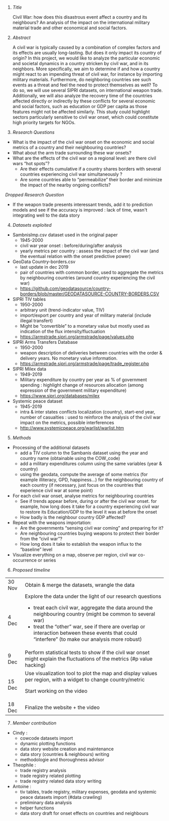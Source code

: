 1. *Title*

    Civil War: how does this disastrous event affect a country and its neighbours? An analysis of the impact on the international military material trade and other economical and social factors.

2. *Abstract*

    A civil war is typically caused by a combination of complex factors and its effects are usually long-lasting. But does it only impact its country of origin? In this project, we would like to analyze the particular economic and societal dynamics in a country stricken by civil war, and in its neighbors. More specifically, we aim to determine if and how a country might react to an impending threat of civil war, for instance by importing military materials. Furthermore, do neighboring countries see such events as a threat and feel the need to protect themselves as well? To do so, we will use several SIPRI datasets, on international weapon trade. Additionally, we will also analyze the recovery time of the countries affected directly or indirectly by these conflicts for several economic and social factors, such as education or GDP per capita as those features might not be affected similarly. This study could highlight sectors particularly sensitive to civil war onset, which could constitute high priority targets for NGOs.

3. *Research Questions*

*   What is the impact of the civil war onset on the economic and social metrics of a country and their neighbouring countries?
*   What about the arm trade surrounding these war onsets?
*   What are the effects of the civil war on a regional level: are there civil wars “hot spots”?
    * Are their effects cumulative if a country shares borders with several countries experiencing civil war simultaneously ?
    * Are some countries able to “permeabilize” their border and minimize the impact of the nearby ongoing conflicts?
    
*Dropped Research Question*
*   If the weapon trade presents interessant trends, add it to prediction models and see if the accuracy is improved : lack of time, wasn't integrating well to the data story
    
4. *Datasets exploited*

*   SambnisImp.csv dataset used in the original paper
    *   1945-2000
    *   civil war year onset : before/during/after analysis
    *   yearly metrics per country : assess the impact of the civil war (and the eventual relation with the onset predictive power)
*   GeoData Country-borders.csv
    *   last update in dec 2019
    *   pair of countries with common border, used to aggregate the metrics by neighbouring countries (around country experiencing the civil war)
    *   https://github.com/geodatasource/country-borders/blob/master/GEODATASOURCE-COUNTRY-BORDERS.CSV
*   SIPRI TIV tables
    *   1950-2000
    *   arbitrary unit (trend-indicator value, TIV)
    *   import/export per country and year of military material (include illegal transfert)
    *   Might be “convertible” to a monetary value but mostly used as indication of the flux intensity/fluctuation
    *   https://armstrade.sipri.org/armstrade/page/values.php
*   SIPRI Arms Transfers Database
    *   1950-2000
    *   weapon description of deliveries between countries with the order & delivery years. No monetary value information.
    *   https://armstrade.sipri.org/armstrade/page/trade_register.php
*   SIPRI Milex data
    *   1949-2019
    *   Military expenditure by country per year as % of government spending : highlight change of resources allocation (among expression of the government military expenditure)
    *   https://www.sipri.org/databases/milex
*   Systemic peace dataset
    *   1945-2019
    *   intra & inter states conflicts localization (country), start-end year, number of casualties : used to reinforce the analysis of the civil war impact on the metrics, possible interferences
    *   http://www.systemicpeace.org/warlist/warlist.htm

5. *Methods*

*   Processing of the additional datasets
    *   add a TIV column to the Sambanis dataset using the year and country name (obtainable using the COW_code)
    *   add a military expenditures column using the same variables (year & country)
    *   using the geodata, compute the average of some metrics (for example illiteracy, GPD, happiness…) for the neighbouring country of each country (if necessary, just focus on the countries that experience civil war at some point)
*   For each civil war onset, analyse metrics for neighbouring countries
    *   See if trends appear before, during or after the civil war onset. for example, how long does it take for a country experiencing civil war to restore its Education/GDP to the level it was at before the onset
    *   How badly is the neighbour country GDP affected?
*   Repeat with the weapons importation:
    *   Are the governments “sensing civil war coming” and preparing for it? 
    *   Are neighbouring countries buying weapons to protect their border from the “civil war”?
    *   How long does it take to establish the weapon influx to the “baseline” level
*   Visualize everything on a map, observe per region, civil war co-occurrence or series

6. *Proposed timeline*

<table>
  <tr>
   <td>
30 Nov
   </td>
   <td>Obtain & merge the datasets, wrangle the data
   </td>
  </tr>
  <tr>
   <td>4 Dec
   </td>
   <td>Explore the data under the light of our research questions
<ul>

<li>treat each civil war, aggregate the data around the neighbouring country (might be common to several war)

<li>treat the “other” war, see if there are overlap or interaction between these events that could “interfere” (to make our analysis more robust)
</li>
</ul>
   </td>
  </tr>
  <tr>
   <td>9 Dec
   </td>
   <td>Perform statistical tests to show if the civil war onset might explain the fluctuations of the metrics (#p value hacking)
   </td>
  </tr>
  <tr>
   <td>15 Dec
   </td>
   <td>Use visualization tool to plot the map and display values per region, with a widget to change country/metric
<p>
Start working on the video
   </td>
  </tr>
  <tr>
   <td>18 Dec
   </td>
   <td>Finalize the website + the video
   </td>
  </tr>
</table>

7. *Member contribution*

* Cindy : 
    * cowcode datasets import
    * dynamic plotting functions
    * data story website creation and maintenance
    * data story (countries & neighbours) writing
    * methodologie and thoroughness advisor
* Theophile :
    * trade registry analysis
    * trade registry related plotting
    * trade registry related data story writing
* Antoine :
    * tiv tables, trade registry, military expenses, geodata and systemic peace datasets import (#data crawling)
    * preliminary data analysis
    * helper functions
    * data story draft for onset effects on countries and neighbours
